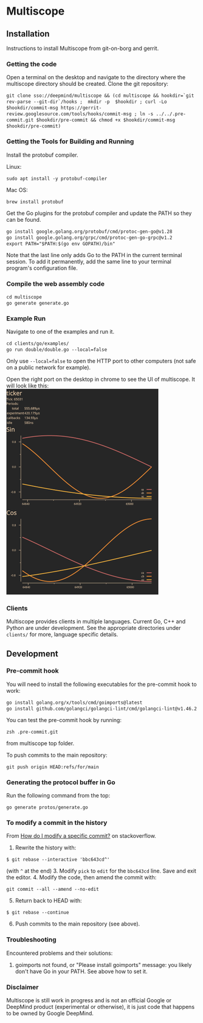 # Multiscope

## Installation

Instructions to install Multiscope from git-on-borg and gerrit.

### Getting the code

Open a terminal on the desktop and navigate to the directory where the
multiscope directory should be created. Clone the git repository:
```
git clone sso://deepmind/multiscope && (cd multiscope && hookdir=`git rev-parse --git-dir`/hooks ;  mkdir -p  $hookdir ; curl -Lo $hookdir/commit-msg https://gerrit-review.googlesource.com/tools/hooks/commit-msg ; ln -s ../../.pre-commit.git $hookdir/pre-commit && chmod +x $hookdir/commit-msg $hookdir/pre-commit)
```

### Getting the Tools for Building and Running

Install the protobuf compiler.

Linux:
```
sudo apt install -y protobuf-compiler
```

Mac OS:
```
brew install protobuf
```

Get the Go plugins for the protobuf compiler and update the PATH so they can be found.

```
go install google.golang.org/protobuf/cmd/protoc-gen-go@v1.28
go install google.golang.org/grpc/cmd/protoc-gen-go-grpc@v1.2
export PATH="$PATH:$(go env GOPATH)/bin"
```

Note that the last line only adds Go to the PATH in the current terminal session. To add it permanently, add the same line to your terminal program's configuration file.

### Compile the web assembly code

```
cd multiscope
go generate generate.go
```

### Example Run

Navigate to one of the examples and run it.

```
cd clients/go/examples/
go run double/double.go --local=false
```

Only use `--local=false` to open the HTTP port to other computers (not safe on a
public network for example).

Open the right port on the desktop in chrome to see the UI of multiscope. It
will look like this:
<img alt="double" src="doc/double.png" width="400" />

### Clients

Multiscope provides clients in multiple languages. Current Go, C++ and Python are
under development. See the appropriate directories under `clients/` for more,
language specific details.

## Development

### Pre-commit hook

You will need to install the following executables for the pre-commit hook to
work:
```
go install golang.org/x/tools/cmd/goimports@latest
go install github.com/golangci/golangci-lint/cmd/golangci-lint@v1.46.2
```
You can test the pre-commit hook by running:
```
zsh .pre-commit.git
```
from multiscope top folder.


To push commits to the main repository:
```
git push origin HEAD:refs/for/main
```
### Generating the protocol buffer in Go

Run the following command from the top:
```
go generate protos/generate.go
```

### To modify a commit in the history

From [How do I modify a specific
commit?](https://stackoverflow.com/questions/1186535/how-do-i-modify-a-specific-commit)
on stackoverflow.

1. Rewrite the history with:
```
$ git rebase --interactive 'bbc643cd^'
```
(with `^` at the end)
3. Modify `pick` to `edit` for the `bbc643cd` line. Save and exit the editor.
4. Modify the code, then amend the commit with:
```
git commit --all --amend --no-edit
```
5. Return back to HEAD with:
```
$ git rebase --continue
```
6. Push commits to the main repository (see above).

### Troubleshooting

Encountered problems and their solutions:

1. goimports not found, or "Please install goimports" message: you likely don't have Go in your PATH. See above how to set it.

### Disclaimer

Multiscope is still work in progress and is not an official Google or DeepMind
product (experimental or otherwise), it is just code that happens to be owned by
Google DeepMind.
